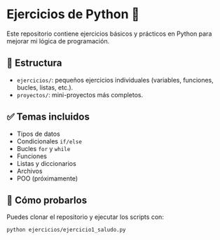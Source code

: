 # Ejercicios de Python 🐍

Este repositorio contiene ejercicios básicos y prácticos en Python para mejorar mi lógica de programación.

## 📂 Estructura

- `ejercicios/`: pequeños ejercicios individuales (variables, funciones, bucles, listas, etc.).
- `proyectos/`: mini-proyectos más completos.

## ✅ Temas incluidos

- Tipos de datos
- Condicionales `if/else`
- Bucles `for` y `while`
- Funciones
- Listas y diccionarios
- Archivos
- POO (próximamente)

## 🚀 Cómo probarlos

Puedes clonar el repositorio y ejecutar los scripts con:

```bash
python ejercicios/ejercicio1_saludo.py
